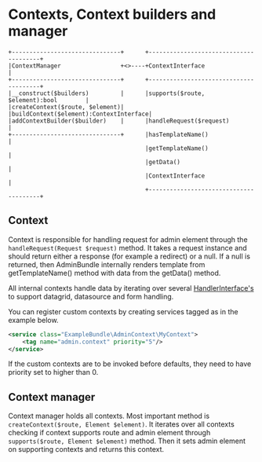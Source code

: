 # Contexts, Context builders and manager
```
+-------------------------------+      +---------------------------------------+
|ContextManager                 +<>----+ContextInterface                       |
+-------------------------------+      +---------------------------------------+
|__construct($builders)         |      |supports($route, $element):bool        |
|createContext($route, $element)|      |buildContext($element):ContextInterface|
|addContextBuilder($builder)    |      |handleRequest($request)                |
+-------------------------------+      |hasTemplateName()                      |
                                       |getTemplateName()                      |
                                       |getData()                              |
                                       |ContextInterface                       |
                                       +---------------------------------------+
```

## Context
Context is responsible for handling request for admin element through the `handleRequest(Request $request)` method. It takes a request instance and should return either a response (for example a redirect) or a null. If a null is returned, then AdminBundle internally renders template from getTemplateName() method with data from the getData() method.

All internal contexts handle data by iterating over several [HandlerInterface's](Admin/Context/Request/HandlerInterface.php) to support datagrid, datasource and form handling.

You can register custom contexts by creating services tagged as in the example below. 
```xml
<service class="ExampleBundle\AdminContext\MyContext">
    <tag name="admin.context" priority="5"/>
</service>
```
If the custom contexts are to be invoked before defaults, they need to have priority set to higher than 0.


## Context manager
Context manager holds all contexts. Most important method is `createContext($route, Element $element)`. It iterates over all contexts checking if context supports route and admin element through `supports($route, Element $element)` method. Then it sets admin element on supporting contexts and returns this context.
